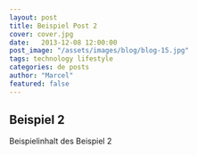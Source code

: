 ```yaml
---
layout: post
title: Beispiel Post 2
cover: cover.jpg
date:   2013-12-08 12:00:00
post_image: "/assets/images/blog/blog-15.jpg"
tags: technology lifestyle
categories: de posts
author: "Marcel"
featured: false
---
```


## Beispiel 2

Beispielinhalt des Beispiel 2
